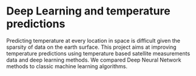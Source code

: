 # Deep Learning and temperature predictions
Predicting temperature at every location in space is difficult given the sparsity of data on the earth surface. This project aims at improving temperature predictions using temperature based satellite measurements data and deep learning methods. We compared Deep Neural Network methods to classic machine learning algorithms. 
